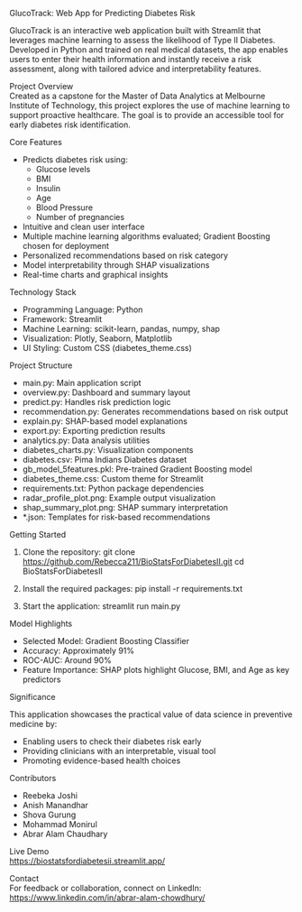 GlucoTrack: Web App for Predicting Diabetes Risk

GlucoTrack is an interactive web application built with Streamlit that leverages machine learning to assess the likelihood of Type II Diabetes. Developed in Python and trained on real medical datasets, the app enables users to enter their health information and instantly receive a risk assessment, along with tailored advice and interpretability features.

Project Overview  
Created as a capstone for the Master of Data Analytics at Melbourne Institute of Technology, this project explores the use of machine learning to support proactive healthcare. The goal is to provide an accessible tool for early diabetes risk identification.

Core Features

- Predicts diabetes risk using:
  - Glucose levels
  - BMI
  - Insulin
  - Age
  - Blood Pressure
  - Number of pregnancies
- Intuitive and clean user interface
- Multiple machine learning algorithms evaluated; Gradient Boosting chosen for deployment
- Personalized recommendations based on risk category
- Model interpretability through SHAP visualizations
- Real-time charts and graphical insights

Technology Stack

- Programming Language: Python
- Framework: Streamlit
- Machine Learning: scikit-learn, pandas, numpy, shap
- Visualization: Plotly, Seaborn, Matplotlib
- UI Styling: Custom CSS (diabetes_theme.css)

Project Structure

- main.py: Main application script
- overview.py: Dashboard and summary layout
- predict.py: Handles risk prediction logic
- recommendation.py: Generates recommendations based on risk output
- explain.py: SHAP-based model explanations
- export.py: Exporting prediction results
- analytics.py: Data analysis utilities
- diabetes_charts.py: Visualization components
- diabetes.csv: Pima Indians Diabetes dataset
- gb_model_5features.pkl: Pre-trained Gradient Boosting model
- diabetes_theme.css: Custom theme for Streamlit
- requirements.txt: Python package dependencies
- radar_profile_plot.png: Example output visualization
- shap_summary_plot.png: SHAP summary interpretation
- *.json: Templates for risk-based recommendations

Getting Started

1. Clone the repository:
   git clone https://github.com/Rebecca211/BioStatsForDiabetesII.git
   cd BioStatsForDiabetesII

2. Install the required packages:
   pip install -r requirements.txt

3. Start the application:
   streamlit run main.py

Model Highlights

- Selected Model: Gradient Boosting Classifier
- Accuracy: Approximately 91%
- ROC-AUC: Around 90%
- Feature Importance: SHAP plots highlight Glucose, BMI, and Age as key predictors

Significance

This application showcases the practical value of data science in preventive medicine by:
- Enabling users to check their diabetes risk early
- Providing clinicians with an interpretable, visual tool
- Promoting evidence-based health choices

Contributors

- Reebeka Joshi
- Anish Manandhar
- Shova Gurung
- Mohammad Monirul
- Abrar Alam Chaudhary

Live Demo  
https://biostatsfordiabetesii.streamlit.app/

Contact  
For feedback or collaboration, connect on LinkedIn: https://www.linkedin.com/in/abrar-alam-chowdhury/
